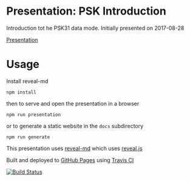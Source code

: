 # Presentation: PSK Introduction

Introduction tot he PSK31 data mode.  Initially presented on 2017-08-28

[Presentation](https://martinmurphy.github.io/pskintro)

# Usage

Install reveal-md
```
npm install
```
then to serve and open the presentation in a browser
```
npm run presentation
```
or to generate a static website in the `docs` subdirectory
```
npm run generate
```

This presentation uses [reveal-md](https://github.com/webpro/reveal-md) which uses [reveal.js](http://lab.hakim.se/reveal-js)

Built and deployed to [GitHub Pages](https://pages.github.com) using [Travis CI](https://travis-ci.org)

[![Build Status](https://travis-ci.org/martinmurphy/pskintro.svg?branch=master)](https://travis-ci.org/martinmurphy/pskintro)


